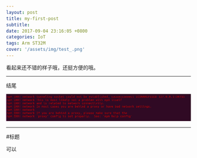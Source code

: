 ```yaml
---
layout: post
title: my-first-post
subtitle:
date: 2017-09-04 23:16:05 +0800
categories: IoT
tags: Arm ST32M
cover: '/assets/img/test_.png'
---
```


看起来还不错的样子哦，还挺方便的哦。

-----
结尾

![test ](/assets/img/test_.png)

-----------

#标题

可以

